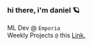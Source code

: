 ### hi there, i'm daniel 🪐

ML Dev @ `Emporia`<br/>
Weekly Projects `@` this <a href="https://meriedith.com" target="_blank">Link.</a>

